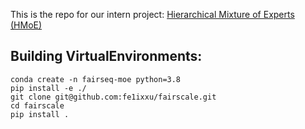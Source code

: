 This is the repo for our intern project: [Hierarchical Mixture of Experts (HMoE)](https://fb.quip.com/afXgAiMJrYek)

## Building VirtualEnvironments:
```
conda create -n fairseq-moe python=3.8
pip install -e ./
git clone git@github.com:fe1ixxu/fairscale.git
cd fairscale
pip install .
```
